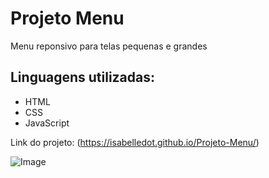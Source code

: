 <h1>Projeto Menu</h1>

<p>Menu reponsivo para telas pequenas e grandes</p>

<h2>Linguagens utilizadas:</h2>
<ul>
  <li>HTML</li>
  <li>CSS</li>
  <li>JavaScript</li>
</ul>

Link do projeto: (https://isabelledot.github.io/Projeto-Menu/)

![Image](https://github.com/user-attachments/assets/6efdefbc-05bd-4937-8d82-9ae9d6f43af5)
